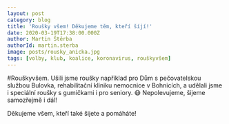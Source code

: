 ```yaml
---
layout: post
category: blog
title: 'Roušky všem! Děkujeme těm, kteří šíjí!'
date: 2020-03-19T17:38:00.000Z
author: Martin Štěrba
authorId: martin.sterba
image: posts/rousky_anicka.jpg
tags: [volby, klub, koalice, koronavirus, rouškyvšem]
---
```



#Rouškyvšem. Ušili jsme roušky například pro Dům s pečovatelskou službou Bulovka, rehabilitační kliniku nemocnice v Bohnicích, a udělali jsme i speciální roušky s gumičkami i pro seniory. 😷 Nepolevujeme, šijeme samozřejmě i dál!

Děkujeme všem, kteří také šijete a pomáháte!
